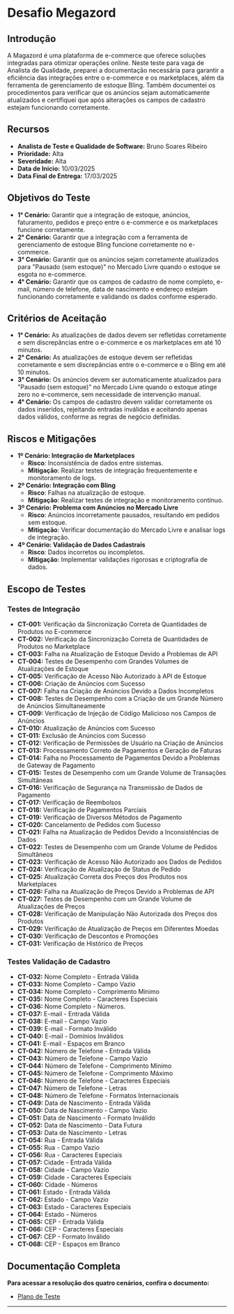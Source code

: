# Desafio Megazord

## Introdução

A Magazord é uma plataforma de e-commerce que oferece soluções integradas para otimizar operações online. Neste teste para vaga de Analista de Qualidade, preparei a documentação necessária para garantir a eficiência das integrações entre o e-commerce e os marketplaces, além da ferramenta de gerenciamento de estoque Bling. Também documentei os procedimentos para verificar que os anúncios sejam automaticamente atualizados e certifiquei que após alterações os campos de cadastro estejam funcionando corretamente.

## Recursos

- **Analista de Teste e Qualidade de Software:** Bruno Soares Ribeiro
- **Prioridade:** Alta
- **Severidade:** Alta
- **Data de Inicio:** 10/03/2025
- **Data Final de Entrega:** 17/03/2025

## Objetivos do Teste

- **1° Cenário:** Garantir que a integração de estoque, anúncios, faturamento, pedidos e preço entre o e-commerce e os marketplaces funcione corretamente.
- **2° Cenário:** Garantir que a integração com a ferramenta de gerenciamento de estoque Bling funcione corretamente no e-commerce.
- **3° Cenário:** Garantir que os anúncios sejam corretamente atualizados para "Pausado (sem estoque)" no Mercado Livre quando o estoque se esgota no e-commerce.
- **4° Cenário:** Garantir que os campos de cadastro de nome completo, e-mail, número de telefone, data de nascimento e endereço estejam funcionando corretamente e validando os dados conforme esperado.

## Critérios de Aceitação

- **1° Cenário:** As atualizações de dados devem ser refletidas corretamente e sem discrepâncias entre o e-commerce e os marketplaces em até 10 minutos.
- **2° Cenário:** As atualizações de estoque devem ser refletidas corretamente e sem discrepâncias entre o e-commerce e o Bling em até 10 minutos.
- **3° Cenário:** Os anúncios devem ser automaticamente atualizados para "Pausado (sem estoque)" no Mercado Livre quando o estoque atinge zero no e-commerce, sem necessidade de intervenção manual.
- **4° Cenário:** Os campos de cadastro devem validar corretamente os dados inseridos, rejeitando entradas inválidas e aceitando apenas dados válidos, conforme as regras de negócio definidas.

## **Riscos e Mitigações**

- **1º Cenário: Integração de Marketplaces**
  - **Risco**: Inconsistência de dados entre sistemas.
  - **Mitigação**: Realizar testes de integração frequentemente e monitoramento de logs.
- **2º Cenário: Integração com Bling**
  - **Risco**: Falhas na atualização de estoque.
  - **Mitigação**: Realizar testes de integração e monitoramento contínuo.
- **3º Cenário: Problema com Anúncios no Mercado Livre**
  - **Risco**: Anúncios incorretamente pausados, resultando em pedidos sem estoque.
  - **Mitigação**: Verificar documentação do Mercado Livre e analisar logs de integração.
- **4º Cenário: Validação de Dados Cadastrais**
  - **Risco**: Dados incorretos ou incompletos.
  - **Mitigação**: Implementar validações rigorosas e criptografia de dados.

## Escopo de Testes

### Testes de Integração

- **CT-001:** Verificação da Sincronização Correta de Quantidades de Produtos no E-commerce
- **CT-002:** Verificação da Sincronização Correta de Quantidades de Produtos no Marketplace
- **CT-003:** Falha na Atualização de Estoque Devido a Problemas de API
- **CT-004:** Testes de Desempenho com Grandes Volumes de Atualizações de Estoque
- **CT-005:** Verificação de Acesso Não Autorizado à API de Estoque
- **CT-006:** Criação de Anúncios com Sucesso
- **CT-007:** Falha na Criação de Anúncios Devido a Dados Incompletos
- **CT-008:** Testes de Desempenho com a Criação de um Grande Número de Anúncios Simultaneamente
- **CT-009:** Verificação de Injeção de Código Malicioso nos Campos de Anúncios
- **CT-010:** Atualização de Anúncios com Sucesso
- **CT-011:** Exclusão de Anúncios com Sucesso
- **CT-012:** Verificação de Permissões de Usuário na Criação de Anúncios
- **CT-013:** Processamento Correto de Pagamentos e Geração de Faturas
- **CT-014:** Falha no Processamento de Pagamentos Devido a Problemas de Gateway de Pagamento
- **CT-015:** Testes de Desempenho com um Grande Volume de Transações Simultâneas
- **CT-016:** Verificação de Segurança na Transmissão de Dados de Pagamento
- **CT-017:** Verificação de Reembolsos
- **CT-018:** Verificação de Pagamentos Parciais
- **CT-019:** Verificação de Diversos Métodos de Pagamento
- **CT-020:** Cancelamento de Pedidos com Sucesso
- **CT-021:** Falha na Atualização de Pedidos Devido a Inconsistências de Dados
- **CT-022:** Testes de Desempenho com um Grande Volume de Pedidos Simultâneos
- **CT-023:** Verificação de Acesso Não Autorizado aos Dados de Pedidos
- **CT-024:** Verificação de Atualização de Status de Pedido
- **CT-025:** Atualização Correta dos Preços dos Produtos nos Marketplaces
- **CT-026:** Falha na Atualização de Preços Devido a Problemas de API
- **CT-027:** Testes de Desempenho com um Grande Volume de Atualizações de Preços
- **CT-028:** Verificação de Manipulação Não Autorizada dos Preços dos Produtos
- **CT-029:** Verificação de Atualização de Preços em Diferentes Moedas
- **CT-030:** Verificação de Descontos e Promoções
- **CT-031:** Verificação de Histórico de Preços

### Testes Validação de Cadastro

- **CT-032:** Nome Completo - Entrada Válida
- **CT-033:** Nome Completo - Campo Vazio
- **CT-034:** Nome Completo - Comprimento Mínimo
- **CT-035:** Nome Completo - Caracteres Especiais
- **CT-036:** Nome Completo - Números.
- **CT-037:** E-mail - Entrada Válida
- **CT-038:** E-mail - Campo Vazio
- **CT-039:** E-mail - Formato Inválido
- **CT-040:** E-mail - Domínios Inválidos
- **CT-041:** E-mail - Espaços em Branco
- **CT-042:** Número de Telefone - Entrada Válida
- **CT-043:** Número de Telefone - Campo Vazio
- **CT-044:** Número de Telefone - Comprimento Mínimo
- **CT-045:** Número de Telefone - Comprimento Máximo
- **CT-046:** Número de Telefone - Caracteres Especiais
- **CT-047:** Número de Telefone - Letras
- **CT-048:** Número de Telefone - Formatos Internacionais
- **CT-049:** Data de Nascimento - Entrada Válida
- **CT-050:** Data de Nascimento - Campo Vazio
- **CT-051:** Data de Nascimento - Formato Inválido
- **CT-052:** Data de Nascimento - Data Futura
- **CT-053:** Data de Nascimento - Letras
- **CT-054:** Rua - Entrada Válida
- **CT-055:** Rua - Campo Vazio
- **CT-056:** Rua - Caracteres Especiais
- **CT-057:** Cidade - Entrada Válida
- **CT-058:** Cidade - Campo Vazio
- **CT-059:** Cidade - Caracteres Especiais
- **CT-060:** Cidade - Números
- **CT-061:** Estado - Entrada Válida
- **CT-062:** Estado - Campo Vazio
- **CT-063:** Estado - Caracteres Especiais
- **CT-064:** Estado - Números
- **CT-065:** CEP - Entrada Válida
- **CT-066:** CEP - Caracteres Especiais
- **CT-067:** CEP - Formato Inválido
- **CT-068:** CEP - Espaços em Branco

## Documentação Completa

**Para acessar a resolução dos quatro cenários, confira o documento:**

- [Plano de Teste](https://github.com/brunosrd/teste-qa-megazord/blob/main/documenta%C3%A7%C3%A3o/PlanoDeTeste.md)

---

